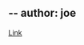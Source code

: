 --
author: joe
--
[Link](https://dukespace.lib.duke.edu/items/f47c726c-b979-4e8c-9bc2-b3b2924b4370)

